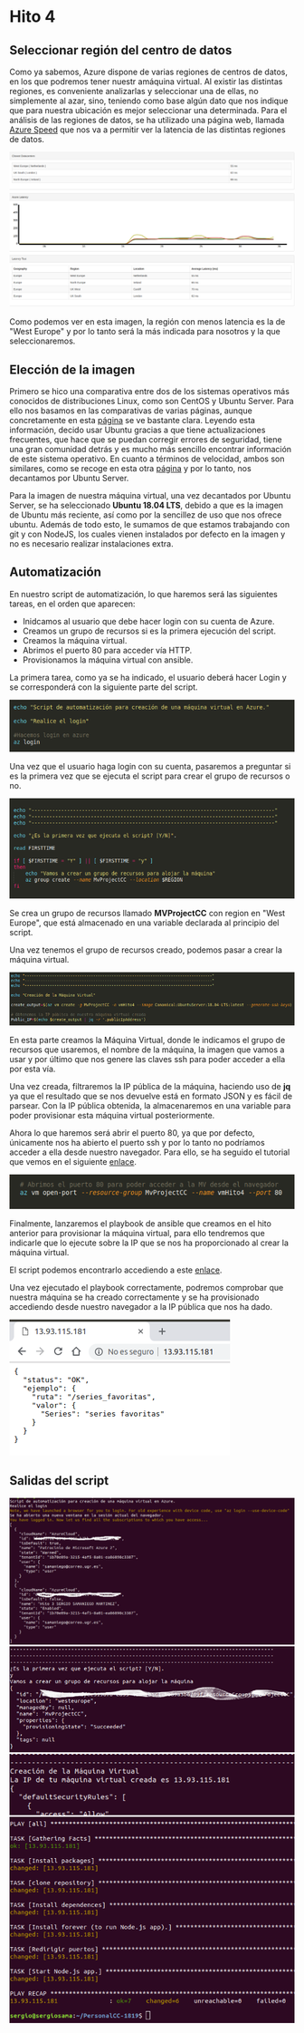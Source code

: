 # Hito 4

## Seleccionar región del centro de datos

Como ya sabemos, Azure dispone de varias regiones de centros de datos, en los que podremos tener nuestr amáquina virtual.
Al existir las distintas regiones, es conveniente analizarlas y seleccionar una de ellas, no simplemente al azar, sino, teniendo como base algún dato que nos indique que para nuestra ubicación es mejor seleccionar una determinada.
Para el análisis de las regiones de datos, se ha utilizado una página web, llamada [Azure Speed](http://www.azurespeed.com/) que nos va a permitir ver la latencia de las distintas regiones de datos.

![Test de latencia](./imagenes/hito4/azurespeed.png)

Como podemos ver en esta imagen, la región con menos latencia es la de "West Europe" y por lo tanto será la más indicada para nosotros y la que seleccionaremos.

## Elección de la imagen

Primero se hico una comparativa entre dos de los sistemas operativos más conocidos de distribuciones Linux, como son CentOS y Ubuntu Server. Para ello nos basamos en las comparativas de varias páginas, aunque concretamente en esta [página](https://www.hostinger.com/tutorials/centos-vs-ubuntu#gref) se ve bastante clara. Leyendo esta información, decido usar Ubuntu gracias a que tiene actualizaciones frecuentes, que hace que se puedan corregir errores de seguridad, tiene una gran comunidad detrás y es mucho más sencillo encontrar información de este sistema operativo. En cuanto a términos de velocidad, ambos son similares, como se recoge en esta otra [página](https://thishosting.rocks/centos-vs-ubuntu-server/) y por lo tanto, nos decantamos por Ubuntu Server.

Para la imagen de nuestra máquina virtual, una vez decantados por Ubuntu Server, se ha seleccionado **Ubuntu 18.04 LTS**, debido a que es la imagen de Ubuntu más reciente, así como por la sencillez de uso que nos ofrece ubuntu. Además de todo esto, le sumamos de que estamos trabajando con git y con NodeJS, los cuales vienen instalados por defecto en la imagen y no es necesario realizar instalaciones extra.

## Automatización

En nuestro script de automatización, lo que haremos será las siguientes tareas, en el orden que aparecen:

- Inidcamos al usuario que debe hacer login con su cuenta de Azure.
- Creamos un grupo de recursos si es la primera ejecución del script.
- Creamos la máquina virtual.
- Abrimos el puerto 80 para acceder vía HTTP.
- Provisionamos la máquina virtual con ansible.

La primera tarea, como ya se ha indicado, el usuario deberá hacer Login y se corresponderá con la siguiente parte del script.

![Login](./imagenes/hito4/login.png)

Una vez que el usuario haga login con su cuenta, pasaremos a preguntar si es la primera vez que se ejecuta el script para crear el grupo de recursos o no.

![Grupo de Recursos](./imagenes/hito4/gruporecursos.png)

Se crea un grupo de recursos llamado **MVProjectCC** con region en "West Europe", que está almacenado en una variable declarada al principio del script.

Una vez tenemos el grupo de recursos creado, podemos pasar a crear la máquina virtual.

![Creación MV](./imagenes/hito4/creaMV.png)

En esta parte creamos la Máquina Virtual, donde le indicamos el grupo de recursos que usaremos,	el nombre de la máquina, la imagen que vamos a usar y por último que nos genere las claves ssh para poder acceder a ella por esta vía.

Una vez creada, filtraremos la IP pública de la máquina, haciendo uso de **jq** ya que el resultado que se nos devuelve está en formato JSON y es fácil de parsear.
Con la IP pública obtenida, la almacenaremos en una variable para poder provisionar esta máquina virtual posteriormente.

Ahora lo que haremos será abrir el puerto 80, ya que por defecto, únicamente nos ha abierto el puerto ssh y por lo tanto no podríamos acceder a ella desde nuestro navegador. Para ello, se ha seguido el tutorial que vemos en el siguiente [enlace](https://docs.microsoft.com/en-us/azure/virtual-machines/linux/nsg-quickstart).

![Abrir puerto 80](./imagenes/hito4/abrirpuerto80.png)

Finalmente, lanzaremos el playbook de ansible que creamos en el hito anterior para provisionar la máquina virtual, para ello tendremos que indicarle que lo ejecute sobre la IP que se nos ha proporcionado al crear la máquina virtual.

El script podemos encontrarlo accediendo a este [enlace](https://github.com/samahetfield/PersonalCC-1819/blob/master/acopio.sh).

Una vez ejecutado el playbook correctamente, podremos comprobar que nuestra máquina se ha creado correctamente y se ha provisionado accediendo desde nuestro navegador a la IP pública que nos ha dado.

![StatusOK](./imagenes/hito4/statusOK.png)

## Salidas del script

![Salida Script1](./imagenes/hito4/login_script.png)
![Salida Script2](./imagenes/hito4/gruporecursos_script.png)
![Salida Script3](./imagenes/hito4/creaMV_script.png)
![Salida Script4](./imagenes/hito4/playbook_script.png)
